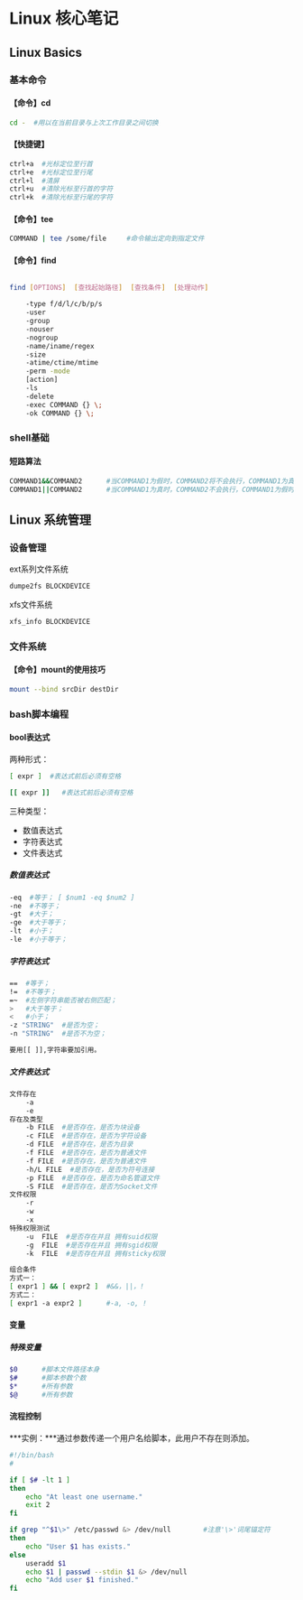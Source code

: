 # Linux 核心笔记

## Linux Basics

### 基本命令

#### 【命令】cd

```bash
cd -  #用以在当前目录与上次工作目录之间切换
```

#### 【快捷键】

```bash
ctrl+a  #光标定位至行首
ctrl+e  #光标定位至行尾
ctrl+l  #清屏
ctrl+u  #清除光标至行首的字符
ctrl+k  #清除光标至行尾的字符
```

#### 【命令】tee

```bash
COMMAND | tee /some/file     #命令输出定向到指定文件
```

#### 【命令】find

```bash

find [OPTIONS]  [查找起始路径]  [查找条件]  [处理动作]

    -type f/d/l/c/b/p/s
    -user
    -group
    -nouser
    -nogroup
    -name/iname/regex
    -size
    -atime/ctime/mtime
    -perm -mode
    [action]
    -ls
    -delete
    -exec COMMAND {} \;
    -ok COMMAND {} \;
```

### shell基础

#### 短路算法

```bash
COMMAND1&&COMMAND2      #当COMMAND1为假时，COMMAND2将不会执行，COMMAND1为真时，COMMAND2必须执行
COMMAND1||COMMAND2      #当COMMAND1为真时，COMMAND2不会执行，COMMAND1为假时，COMMAND2必须执行
```

## Linux 系统管理

### 设备管理

ext系列文件系统

```bash
dumpe2fs BLOCKDEVICE
```

xfs文件系统

```bash
xfs_info BLOCKDEVICE
```

### 文件系统

#### 【命令】mount的使用技巧

```bash
mount --bind srcDir destDir
```

### bash脚本编程

#### bool表达式

两种形式：

``` bash
[ expr ]  #表达式前后必须有空格

[[ expr ]]   #表达式前后必须有空格
```

三种类型：

- 数值表达式
- 字符表达式
- 文件表达式

##### 数值表达式

``` bash
-eq  #等于； [ $num1 -eq $num2 ]
-ne  #不等于；
-gt  #大于；
-ge  #大于等于；
-lt  #小于；
-le  #小于等于；
```

##### 字符表达式

``` bash
==  #等于；
!=  #不等于；
=~  #左侧字符串能否被右侧匹配；
>   #大于等于；
<   #小于；
-z "STRING"  #是否为空；
-n "STRING"  #是否不为空；

要用[[ ]],字符串要加引用。
```

##### 文件表达式

``` bash
文件存在
    -a  
    -e
存在及类型
    -b FILE  #是否存在，是否为块设备
    -c FILE  #是否存在，是否为字符设备
    -d FILE  #是否存在，是否为目录
    -f FILE  #是否存在，是否为普通文件
    -f FILE  #是否存在，是否为普通文件
    -h/L FILE  #是否存在，是否为符号连接
    -p FILE  #是否存在，是否为命名管道文件
    -S FILE  #是否存在，是否为Socket文件
文件权限
    -r
    -w
    -x
特殊权限测试
    -u  FILE  #是否存在并且 拥有suid权限
    -g  FILE  #是否存在并且 拥有sgid权限
    -k  FILE  #是否存在并且 拥有sticky权限

组合条件
方式一：
[ expr1 ] && [ expr2 ]  #&&，||，!
方式二：
[ expr1 -a expr2 ]      #-a, -o, !
```

#### 变量

##### 特殊变量

```bash
$0      #脚本文件路径本身
$#      #脚本参数个数
$*      #所有参数
$@      #所有参数
```

#### 流程控制

***实例：***通过参数传递一个用户名给脚本，此用户不存在则添加。

```bash
#!/bin/bash
#

if [ $# -lt 1 ]
then
    echo "At least one username."
    exit 2
fi

if grep "^$1\>" /etc/passwd &> /dev/null        #注意'\>'词尾锚定符
then
    echo "User $1 has exists."
else
    useradd $1
    echo $1 | passwd --stdin $1 &> /dev/null
    echo "Add user $1 finished."
fi
```